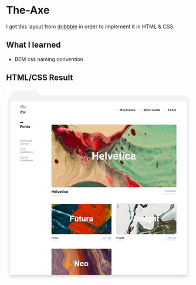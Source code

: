 # The-Axe


I got this layout from [dribbble](https://dribbble.com/shots/3821130-Layout-Download-Center-for-School-Newspaper/attachments/864036) in order to implement it in HTML & CSS.

## What I learned

- BEM css naming convention

## HTML/CSS Result

![](image/frame-generic.png)




